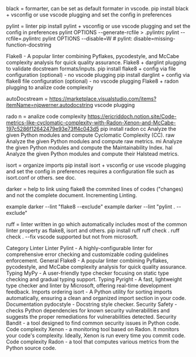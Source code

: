 black = formarter, can be set as default formater in vscode.
        pip install black + vsconfig or use vscode plugging and set the config in preferences

pylint = linter
    pip install pylint + vsconfig or use vscode plugging and set the config in preferences
    pylint OPTIONS --generate-rcfile > .pylintrc
    pylint --rcfile=.pylintrc
    pylint OPTIONS --disable=W
    # pylint: disable=missing-function-docstring

Flake8 - A popular linter combining Pyflakes, pycodestyle, and McCabe complexity analysis for quick quality assurance.
Flake8 + darglint plugging to validate docstream formats/inputs.
pip install flake8 + config via file configuration (optional) - no vscode plugging 
pip install darglint + config via flake8 file configuration (optional) - no vscode plugging
Flake8 + radon plugging to analize code complexity

autoDocstream = https://marketplace.visualstudio.com/items?itemName=njpwerner.autodocstring
                vscode plugging

rado
n = analize code complexity 
    https://ericriddoch.notion.site/Code-metrics-like-cyclomatic-complexity-with-Radon-Xenon-and-McCabe-197c5286f12642479e93e73ff4c043d5
    pip install radon
            cc             Analyze the given Python modules and compute Cyclomatic Complexity (CC).
            raw            Analyze the given Python modules and compute raw metrics.
            mi             Analyze the given Python modules and compute the Maintainability Index.
            hal            Analyze the given Python modules and compute their Halstead metrics.


isort = organize imports
    pip install isort + vsconfig or use vscode plugging and set the config in preferences
    requires a configuration file such as isort.conf or others. see doc.

darker = help to link using flake8 the commited lines of codes ("changes) and not the complete document. Incrementing Linting.

example darker --lint "flake8 --exclude"
example darker --lint "pylint . --exclude"

ruff = linter written in go which automatically includes most of the common linter property as flake8, isort and others.
    pip install ruff
    ruff check .
    ruff check . --fix
    vscode supported but not from microsoft.

Category	Linter
Linter	Pylint - A highly-configurable linter for comprehensive error checking and customizable coding guidelines enforcement.
General	Flake8 - A popular linter combining Pyflakes, pycodestyle, and McCabe complexity analysis for quick quality assurance.
Typing	MyPy - A user-friendly type checker focusing on static type checking and gradual typing support.
Typing	Pyright - A fast, lightweight type checker and linter by Microsoft, offering real-time development feedback.
Imports ordering	isort - A Python utility for sorting imports automatically, ensuring a clean and organized import section in your code.
Documentation	pydocstyle - Docstring style checker.
Security	Safety - checks Python dependencies for known security vulnerabilities and suggests the proper remediations for vulnerabilities detected.
Security	Bandit - a tool designed to find common security issues in Python code.
Code complexity	Xenon - a monitoring tool based on Radon. It monitors your code's complexity. Ideally, Xenon is run every time you commit code.
Code complexity	Radon - a tool that computes various metrics from the Python source code.